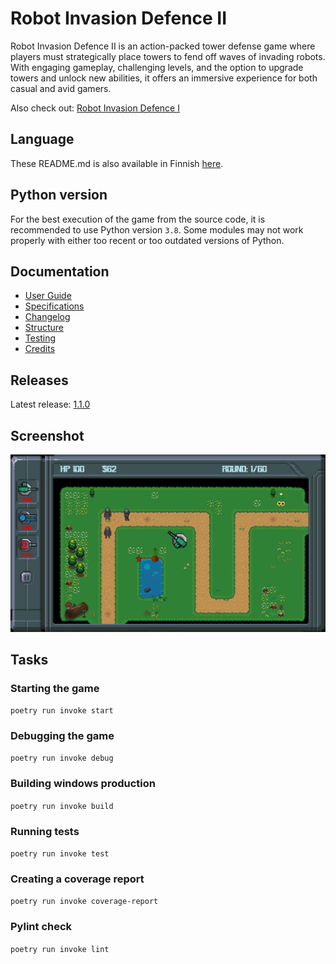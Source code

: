 # Robot Invasion Defence II

Robot Invasion Defence II is an action-packed tower defense game where players must strategically place towers to fend off waves of invading robots. With engaging gameplay, challenging levels, and the option to upgrade towers and unlock new abilities, it offers an immersive experience for both casual and avid gamers.

Also check out: [Robot Invasion Defence I](https://github.com/3nd3r1/robot-invasion-defence)

## Language

These README.md is also available in Finnish [here](./README_FI.md).

## Python version

For the best execution of the game from the source code, it is recommended to use Python version `3.8`. Some modules may not work properly with either too recent or too outdated versions of Python.

## Documentation

-   [User Guide](./docs/user_guide.md)
-   [Specifications](./docs/specs.md)
-   [Changelog](./docs/changelog.md)
-   [Structure](./docs/structure.md)
-   [Testing](./docs/testing.md)
-   [Credits](./docs/credits.md)

## Releases

Latest release: [1.1.0](https://github.com/3nd3r1/robot-invasion-defence-2/releases/tag/1.1.0)

## Screenshot

![robot-invasion-defence-2](./docs/assets/robot-invasion-defence-2.png)

## Tasks

### Starting the game

`poetry run invoke start`

### Debugging the game

`poetry run invoke debug`

### Building windows production

`poetry run invoke build`

### Running tests

`poetry run invoke test`

### Creating a coverage report

`poetry run invoke coverage-report`

### Pylint check

`poetry run invoke lint`
